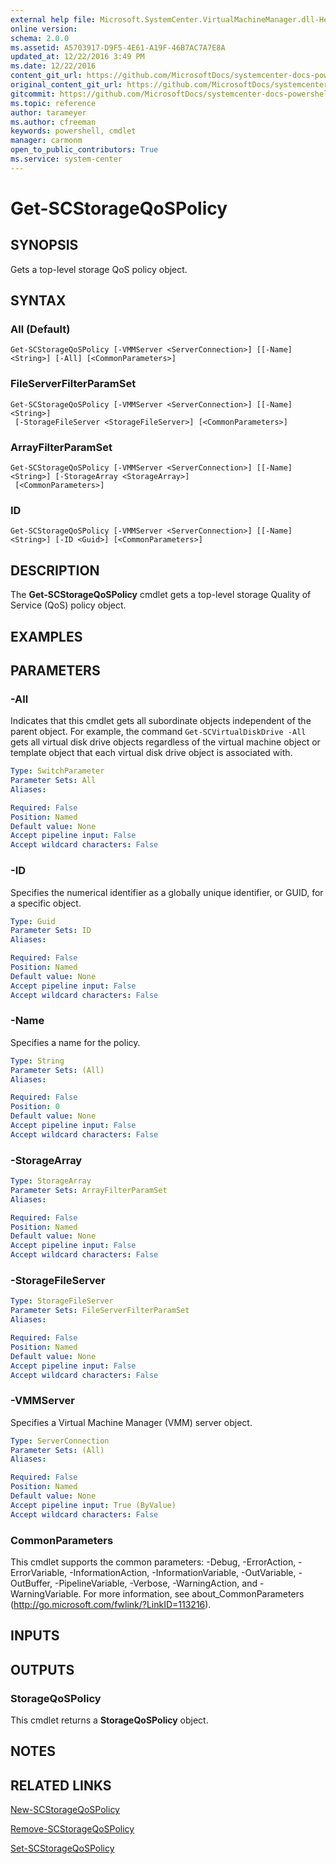 ```yaml
---
external help file: Microsoft.SystemCenter.VirtualMachineManager.dll-Help.xml
online version: 
schema: 2.0.0
ms.assetid: A5703917-D9F5-4E61-A19F-46B7AC7A7E8A
updated_at: 12/22/2016 3:49 PM
ms.date: 12/22/2016
content_git_url: https://github.com/MicrosoftDocs/systemcenter-docs-powershell/blob/master/systemcenter-cmdlets/SystemCenter2016/VirtualMachineManager/vlatest/Get-SCStorageQoSPolicy.md
original_content_git_url: https://github.com/MicrosoftDocs/systemcenter-docs-powershell/blob/master/systemcenter-cmdlets/SystemCenter2016/VirtualMachineManager/vlatest/Get-SCStorageQoSPolicy.md
gitcommit: https://github.com/MicrosoftDocs/systemcenter-docs-powershell/blob/8c8c20cafa5c1354636ca569508504b8373fce2c/systemcenter-cmdlets/SystemCenter2016/VirtualMachineManager/vlatest/Get-SCStorageQoSPolicy.md
ms.topic: reference
author: tarameyer
ms.author: cfreeman
keywords: powershell, cmdlet
manager: carmonm
open_to_public_contributors: True
ms.service: system-center
---
```


# Get-SCStorageQoSPolicy

## SYNOPSIS
Gets a top-level storage QoS policy object.

## SYNTAX

### All (Default)
```
Get-SCStorageQoSPolicy [-VMMServer <ServerConnection>] [[-Name] <String>] [-All] [<CommonParameters>]
```

### FileServerFilterParamSet
```
Get-SCStorageQoSPolicy [-VMMServer <ServerConnection>] [[-Name] <String>]
 [-StorageFileServer <StorageFileServer>] [<CommonParameters>]
```

### ArrayFilterParamSet
```
Get-SCStorageQoSPolicy [-VMMServer <ServerConnection>] [[-Name] <String>] [-StorageArray <StorageArray>]
 [<CommonParameters>]
```

### ID
```
Get-SCStorageQoSPolicy [-VMMServer <ServerConnection>] [[-Name] <String>] [-ID <Guid>] [<CommonParameters>]
```

## DESCRIPTION
The **Get-SCStorageQoSPolicy** cmdlet gets a top-level storage Quality of Service (QoS) policy object.

## EXAMPLES


## PARAMETERS

### -All
Indicates that this cmdlet gets all subordinate objects independent of the parent object.
For example, the command `Get-SCVirtualDiskDrive -All` gets all virtual disk drive objects regardless of the virtual machine object or template object that each virtual disk drive object is associated with.

```yaml
Type: SwitchParameter
Parameter Sets: All
Aliases: 

Required: False
Position: Named
Default value: None
Accept pipeline input: False
Accept wildcard characters: False
```

### -ID
Specifies the numerical identifier as a globally unique identifier, or GUID, for a specific object.

```yaml
Type: Guid
Parameter Sets: ID
Aliases: 

Required: False
Position: Named
Default value: None
Accept pipeline input: False
Accept wildcard characters: False
```

### -Name
Specifies a name for the policy.

```yaml
Type: String
Parameter Sets: (All)
Aliases: 

Required: False
Position: 0
Default value: None
Accept pipeline input: False
Accept wildcard characters: False
```

### -StorageArray


```yaml
Type: StorageArray
Parameter Sets: ArrayFilterParamSet
Aliases: 

Required: False
Position: Named
Default value: None
Accept pipeline input: False
Accept wildcard characters: False
```

### -StorageFileServer


```yaml
Type: StorageFileServer
Parameter Sets: FileServerFilterParamSet
Aliases: 

Required: False
Position: Named
Default value: None
Accept pipeline input: False
Accept wildcard characters: False
```

### -VMMServer
Specifies a Virtual Machine Manager (VMM) server object.

```yaml
Type: ServerConnection
Parameter Sets: (All)
Aliases: 

Required: False
Position: Named
Default value: None
Accept pipeline input: True (ByValue)
Accept wildcard characters: False
```

### CommonParameters
This cmdlet supports the common parameters: -Debug, -ErrorAction, -ErrorVariable, -InformationAction, -InformationVariable, -OutVariable, -OutBuffer, -PipelineVariable, -Verbose, -WarningAction, and -WarningVariable. For more information, see about_CommonParameters (http://go.microsoft.com/fwlink/?LinkID=113216).

## INPUTS

## OUTPUTS

### StorageQoSPolicy
This cmdlet returns a **StorageQoSPolicy** object.

## NOTES

## RELATED LINKS

[New-SCStorageQoSPolicy](xref:SystemCenter2016/VirtualMachineManager/vlatest/New-SCStorageQoSPolicy.md)

[Remove-SCStorageQoSPolicy](xref:SystemCenter2016/VirtualMachineManager/vlatest/Remove-SCStorageQoSPolicy.md)

[Set-SCStorageQoSPolicy](xref:SystemCenter2016/VirtualMachineManager/vlatest/Set-SCStorageQoSPolicy.md)

